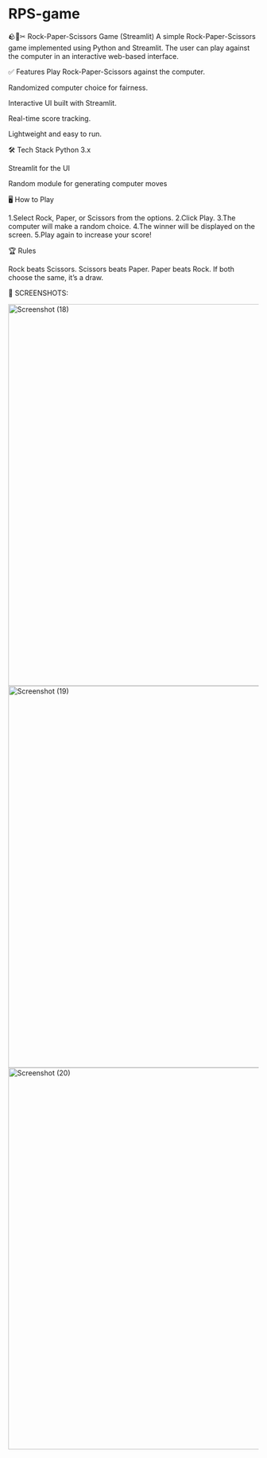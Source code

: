 # RPS-game
🪨📄✂ Rock-Paper-Scissors Game (Streamlit)
A simple Rock-Paper-Scissors game implemented using Python and Streamlit. The user can play against the computer in an interactive web-based interface.

✅ Features
Play Rock-Paper-Scissors against the computer.

Randomized computer choice for fairness.

Interactive UI built with Streamlit.

Real-time score tracking.

Lightweight and easy to run.

🛠️ Tech Stack
Python 3.x

Streamlit for the UI

Random module for generating computer moves

🖥️ How to Play

1.Select Rock, Paper, or Scissors from the options.
2.Click Play.
3.The computer will make a random choice.
4.The winner will be displayed on the screen.
5.Play again to increase your score!

🏆 Rules

Rock beats Scissors.
Scissors beats Paper.
Paper beats Rock.
If both choose the same, it’s a draw.

📸 SCREENSHOTS:

<img width="1366" height="768" alt="Screenshot (18)" src="https://github.com/user-attachments/assets/4d04396a-a8c7-4f9a-8d42-87a959f4ba0a" />
<img width="1366" height="768" alt="Screenshot (19)" src="https://github.com/user-attachments/assets/1711c023-2c82-42ab-8af1-5d0c95e530ed" />
<img width="1366" height="768" alt="Screenshot (20)" src="https://github.com/user-attachments/assets/b3097086-ded6-4b22-91e5-504c4d82e36b" />

